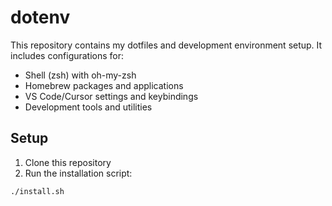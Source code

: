 # dotenv

This repository contains my dotfiles and development environment setup. It includes configurations for:

- Shell (zsh) with oh-my-zsh
- Homebrew packages and applications
- VS Code/Cursor settings and keybindings
- Development tools and utilities

## Setup

1. Clone this repository
2. Run the installation script:

```console
./install.sh
```
